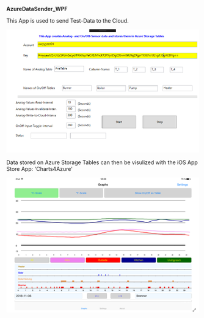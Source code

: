 **AzureDataSender_WPF**

This App is used to send Test-Data to the Cloud.

![gallery](AzureDataSender_WPF.png)

Data stored on Azure Storage Tables can then be visulized with the iOS App Store App: 'Charts4Azure'

![gallery](Charts4AzureGitHub.png)
